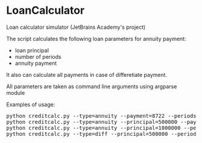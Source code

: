# LoanCalculator
Loan сalculator simulator (JetBrains Academy's project)

The script calculates the following loan parameters for annuity payment:
- loan principal
- number of periods
- annuity payment

It also can calculate all payments in case of differetiate payment.

All parameters are taken as command line arguments using argparse module

Examples of usage:
<pre>
python creditcalc.py --type=annuity --payment=8722 --periods=120 --interest=5.6         # loan principal
python creditcalc.py --type=annuity --principal=500000 --payment=23000 --interest=7.8   # number of periods
python creditcalc.py --type=annuity --principal=1000000 --periods=60 --interest=10      # annuity payment
python creditcalc.py --type=diff --principal=500000 --periods=8 --interest=7.8          # differetiate payment
</pre>
